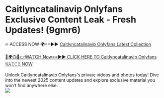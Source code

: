 # Caitlyncatalinavip Onlyfans Exclusive Content Leak - Fresh Updates! (9gmr6)

🔥 ACCESS NOW 🌍==►► <a href="https://tinyurl.com/kvy9nzfs" rel="nofollow">Caitlyncatalinavip Onlyfans Latest Collection</a>
<br><br>
[🔴🌍📺📱👉WA𝚃CH Now==►► CLICK HERE TO Caitlyncatalinavip Onlyfans 𝚆𝙰𝚃𝙲𝙷 NOW](https://tinyurl.com/kvy9nzfs)
<br><br>
Unlock Caitlyncatalinavip Onlyfans's private videos and photos today! Dive into the newest 2025 content updates and explore exclusive material you won’t find anywhere else.
<br>
<a href="https://tinyurl.com/kvy9nzfs" rel="nofollow" data-target="animated-image.originalLink"><img src="https://camo.githubusercontent.com/8a4f000d20f83aca3bf7ec5f350d767afa0574a8a352519fd8cfa583a6f93a33/68747470733a2f2f692e696d6775722e636f6d2f644a486b345a712e676966" data-canonical-src="https://i.imgur.com/dJHk4Zq.gif" style="max-width: 100%; display: inline-block;" data-target="animated-image.originalImage"></a>
<br>
